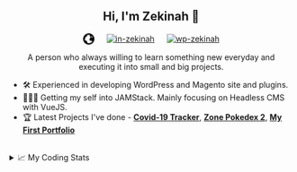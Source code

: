 <h2 align="center">Hi, I'm Zekinah 👋</h2>
<p align="center">
<a href="https://www.zekinahlecaros.com/" target="blank"><img align="center" src=https://raw.githubusercontent.com/iconic/open-iconic/master/svg/globe.svg alt="zekinalecaros.com" height="20" width="20" /></a>
&emsp;
<a href="https://ph.linkedin.com/in/zekinah" target="blank"><img align="center" src=https://cdn.jsdelivr.net/npm/simple-icons@3.0.1/icons/linkedin.svg alt="in-zekinah" height="20" width="20" /></a>
  &emsp;
<a href="https://profiles.wordpress.org/zekinah/" target="blank"><img align="center" src=https://cdn.jsdelivr.net/npm/simple-icons@3.0.1/icons/wordpress.svg alt="wp-zekinah" height="20" width="20" /></a>
</p>
<p align="center">
A person who always willing to learn something new everyday and executing it into small and big projects.
</p>

- 🛠 Experienced in developing WordPress and Magento site and plugins.
- 👩🏻‍💻 Getting my self into JAMStack. Mainly focusing on Headless CMS with VueJS.
- 🏆 Latest Projects I've done - **[Covid-19 Tracker](https://github.com/zekinah/pandemiccovid-19)**, **[Zone Pokedex 2](https://github.com/zekinah/zone-pokedex2)**, **[My First Portfolio](https://github.com/zekinah/iamzekinah)** 
<br><br>

<details>
    <summary>📈 My Coding Stats</summary>
<!--START_SECTION:waka-->
**I'm an Early 🐤** 

```text
🌞 Morning    68 commits     █░░░░░░░░░░░░░░░░░░░░░░░░   7.36% 
🌆 Daytime    484 commits    █████████████░░░░░░░░░░░░   52.38% 
🌃 Evening    352 commits    █████████░░░░░░░░░░░░░░░░   38.1% 
🌙 Night      20 commits     ░░░░░░░░░░░░░░░░░░░░░░░░░   2.16%

```
📅 **I'm Most Productive on Wednesday** 

```text
Monday       135 commits    ███░░░░░░░░░░░░░░░░░░░░░░   14.61% 
Tuesday      135 commits    ███░░░░░░░░░░░░░░░░░░░░░░   14.61% 
Wednesday    152 commits    ████░░░░░░░░░░░░░░░░░░░░░   16.45% 
Thursday     130 commits    ███░░░░░░░░░░░░░░░░░░░░░░   14.07% 
Friday       139 commits    ███░░░░░░░░░░░░░░░░░░░░░░   15.04% 
Saturday     129 commits    ███░░░░░░░░░░░░░░░░░░░░░░   13.96% 
Sunday       104 commits    ██░░░░░░░░░░░░░░░░░░░░░░░   11.26%

```


📊 **This Week I Spent My Time On** 

```text
💬 Programming Languages: 
JSON                     24 mins             █████████████░░░░░░░░░░░░   54.97% 
Markdown                 8 mins              █████░░░░░░░░░░░░░░░░░░░░   19.98% 
PHP                      6 mins              ███░░░░░░░░░░░░░░░░░░░░░░   14.98% 
Git Config               2 mins              █░░░░░░░░░░░░░░░░░░░░░░░░   5.25% 
Text                     1 min               █░░░░░░░░░░░░░░░░░░░░░░░░   4.41%

```

**I Mostly Code in PHP** 

```text
PHP                      26 repos            ██████████████░░░░░░░░░░░   57.78% 
JavaScript               5 repos             ██░░░░░░░░░░░░░░░░░░░░░░░   11.11% 
HTML                     5 repos             ██░░░░░░░░░░░░░░░░░░░░░░░   11.11% 
CSS                      5 repos             ██░░░░░░░░░░░░░░░░░░░░░░░   11.11% 
Vue                      4 repos             ██░░░░░░░░░░░░░░░░░░░░░░░   8.89%

```



<!--END_SECTION:waka-->
</details>
